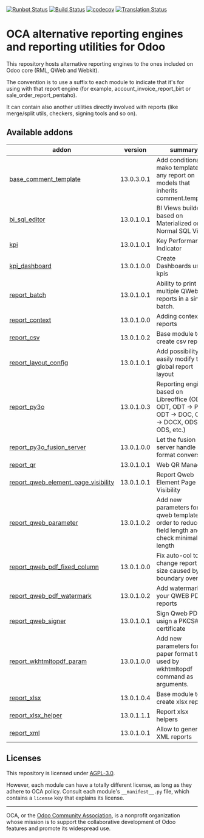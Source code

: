 [![Runbot Status](https://runbot.odoo-community.org/runbot/badge/flat/143/13.0.svg)](https://runbot.odoo-community.org/runbot/repo/github-com-oca-reporting-engine-143)
[![Build Status](https://travis-ci.com/OCA/reporting-engine.svg?branch=13.0)](https://travis-ci.com/OCA/reporting-engine)
[![codecov](https://codecov.io/gh/OCA/reporting-engine/branch/13.0/graph/badge.svg)](https://codecov.io/gh/OCA/reporting-engine)
[![Translation Status](https://translation.odoo-community.org/widgets/reporting-engine-13-0/-/svg-badge.svg)](https://translation.odoo-community.org/engage/reporting-engine-13-0/?utm_source=widget)

<!-- /!\ do not modify above this line -->

# OCA alternative reporting engines and reporting utilities for Odoo

This repository hosts alternative reporting engines to the ones included on Odoo core (RML, QWeb and Webkit).

The convention is to use a suffix to each module to indicate that it's for using with that report engine (for example, account_invoice_report_birt or sale_order_report_pentaho).

It can contain also another utilities directly involved with reports (like merge/split utils, checkers, signing tools and so on).

<!-- /!\ do not modify below this line -->

<!-- prettier-ignore-start -->

[//]: # (addons)

Available addons
----------------
addon | version | summary
--- | --- | ---
[base_comment_template](base_comment_template/) | 13.0.3.0.1 | Add conditional mako template to any report on models that inherits comment.template.
[bi_sql_editor](bi_sql_editor/) | 13.0.1.0.1 | BI Views builder, based on Materialized or Normal SQL Views
[kpi](kpi/) | 13.0.1.0.1 | Key Performance Indicator
[kpi_dashboard](kpi_dashboard/) | 13.0.1.0.0 | Create Dashboards using kpis
[report_batch](report_batch/) | 13.0.1.0.1 | Ability to print multiple QWeb reports in a single batch.
[report_context](report_context/) | 13.0.1.0.0 | Adding context to reports
[report_csv](report_csv/) | 13.0.1.0.2 | Base module to create csv report
[report_layout_config](report_layout_config/) | 13.0.1.0.1 | Add possibility to easily modify the global report layout
[report_py3o](report_py3o/) | 13.0.1.0.3 | Reporting engine based on Libreoffice (ODT -> ODT, ODT -> PDF, ODT -> DOC, ODT -> DOCX, ODS -> ODS, etc.)
[report_py3o_fusion_server](report_py3o_fusion_server/) | 13.0.1.0.0 | Let the fusion server handle format conversion.
[report_qr](report_qr/) | 13.0.1.0.1 | Web QR Manager
[report_qweb_element_page_visibility](report_qweb_element_page_visibility/) | 13.0.1.0.1 | Report Qweb Element Page Visibility
[report_qweb_parameter](report_qweb_parameter/) | 13.0.1.0.2 | Add new parameters for qweb templates in order to reduce field length and check minimal length
[report_qweb_pdf_fixed_column](report_qweb_pdf_fixed_column/) | 13.0.1.0.0 | Fix auto-col to not change report font size caused by a boundary overflow
[report_qweb_pdf_watermark](report_qweb_pdf_watermark/) | 13.0.1.0.2 | Add watermarks to your QWEB PDF reports
[report_qweb_signer](report_qweb_signer/) | 13.0.1.0.1 | Sign Qweb PDFs usign a PKCS#12 certificate
[report_wkhtmltopdf_param](report_wkhtmltopdf_param/) | 13.0.1.0.0 | Add new parameters for a paper format to be used by wkhtmltopdf command as arguments.
[report_xlsx](report_xlsx/) | 13.0.1.0.4 | Base module to create xlsx report
[report_xlsx_helper](report_xlsx_helper/) | 13.0.1.1.1 | Report xlsx helpers
[report_xml](report_xml/) | 13.0.1.0.1 | Allow to generate XML reports

[//]: # (end addons)

<!-- prettier-ignore-end -->

## Licenses

This repository is licensed under [AGPL-3.0](LICENSE).

However, each module can have a totally different license, as long as they adhere to OCA
policy. Consult each module's `__manifest__.py` file, which contains a `license` key
that explains its license.

----

OCA, or the [Odoo Community Association](http://odoo-community.org/), is a nonprofit
organization whose mission is to support the collaborative development of Odoo features
and promote its widespread use.
